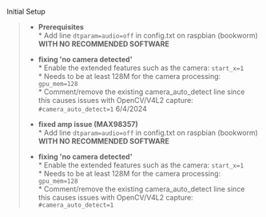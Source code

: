 Initial Setup
> - **Prerequisites**
>   <br> * Add line `dtparam=audio=off` in config.txt on raspbian (bookworm) **WITH NO RECOMMENDED SOFTWARE**
>   
> - **fixing 'no camera detected'**
>   <br> * Enable the extended features such as the camera: `start_x=1`
>   <br> * Needs to be at least 128M for the camera processing: `gpu_mem=128`
>   <br> * Comment/remove the existing camera_auto_detect line since this causes issues with OpenCV/V4L2 capture: `#camera_auto_detect=1`
6/4/2024
> - **fixed amp issue (MAX98357)**
>   <br> * Add line `dtparam=audio=off` in config.txt on raspbian (bookworm) **WITH NO RECOMMENDED SOFTWARE**
>   
> - **fixing 'no camera detected'**
>   <br> * Enable the extended features such as the camera: `start_x=1`
>   <br> * Needs to be at least 128M for the camera processing: `gpu_mem=128`
>   <br> * Comment/remove the existing camera_auto_detect line since this causes issues with OpenCV/V4L2 capture: `#camera_auto_detect=1`
